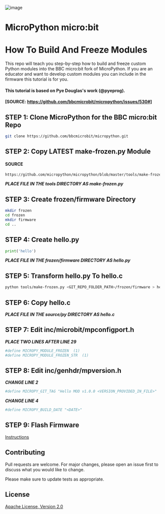 ![image](https://github.com/mytechnotalent/MicroPython-micro-bit_How_To_Build_And_Freeze_Modules/blob/master/MPMBHTBAFM.png?raw=true)

# MicroPython micro:bit
# How To Build And Freeze Modules
This repo will teach you step-by-step how to build and freeze custom Python modules into the BBC micro:bit fork of MicroPython.  If you are an educator and want to develop custom modules you can include in the firmware this tutorial is for you.

#### This tutorial is based on Pye Douglas's work (@pyeprog).
#### [SOURCE: https://github.com/bbcmicrobit/micropython/issues/530#]

## STEP 1: Clone MicroPython for the BBC micro:bit Repo
```bash
git clone https://github.com/bbcmicrobit/micropython.git
```

## STEP 2: Copy LATEST make-frozen.py Module
#### SOURCE 
```bash
https://github.com/micropython/micropython/blob/master/tools/make-frozen.py
```
***PLACE FILE IN THE tools DIRECTORY AS make-frozen.py***

## STEP 3: Create frozen/firmware Directory
```bash
mkdir frozen
cd frozen
mkdir firmware
cd ..
```

## STEP 4: Create hello.py
```python
print('hello')
```
***PLACE FILE IN THE frozen/firmware DIRECTORY AS hello.py***

## STEP 5: Transform hello.py To hello.c
```bash
python tools/make-frozen.py <GIT_REPO_FOLDER_PATH>/frozen/firmware > hello.c
```

## STEP 6: Copy hello.c
***PLACE FILE IN THE source/py DIRECTORY AS hello.c***

## STEP 7: Edit inc/microbit/mpconfigport.h
***PLACE TWO LINES AFTER LINE 29***
```bash
#define MICROPY_MODULE_FROZEN  (1)
#define MICROPY_MODULE_FROZEN_STR  (1)
```

## STEP 8: Edit inc/genhdr/mpversion.h
***CHANGE LINE 2***
```bash
#define MICROPY_GIT_TAG "Hello MOD v1.0.0 <VERSION_PROVIDED_IN_FILE>"
```
***CHANGE LINE 4***
```bash
#define MICROPY_BUILD_DATE "<DATE>"
```

## STEP 9: Flash Firmware
[Instructions](https://github.com/bbcmicrobit/micropython)

## Contributing
Pull requests are welcome. For major changes, please open an issue first to discuss what you would like to change.

Please make sure to update tests as appropriate.

## License
[Apache License, Version 2.0](https://www.apache.org/licenses/LICENSE-2.0)
